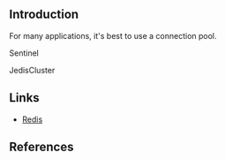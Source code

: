 ## Introduction



For many applications, it's best to use a connection pool.





Sentinel



JedisCluster









## Links

- [Redis](/docs/CS/DB/Redis/Redis.md?id=struct)

## References





